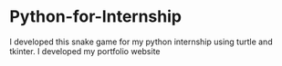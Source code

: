# Python-for-Internship
I developed this snake game for my python internship using turtle and tkinter.
I developed my portfolio website
